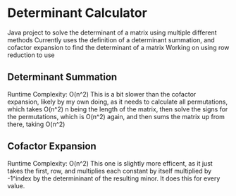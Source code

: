 # Determinant Calculator
Java project to solve the determinant of a matrix using multiple different methods
Currently uses the definition of a determinant summation, and cofactor expansion to find the determinant of a matrix
Working on using row reduction to use 

## Determinant Summation
Runtime Complexity: O(n^2)
This is a bit slower than the cofactor expansion, likely by my own doing, as it needs to calculate all permutations, which
takes O(n^2) n being the length of the matrix, then solve the signs for the permutations, which is O(n^2) again, and then sums the matrix
up from there, taking O(n^2)

## Cofactor Expansion
Runtime Complexity: O(n^2)
This one is slightly more efficent, as it just takes the first, row, and multiplies each constant by itself multiplied by -1^index by the 
determininant of the resulting minor. It does this for every value. 
